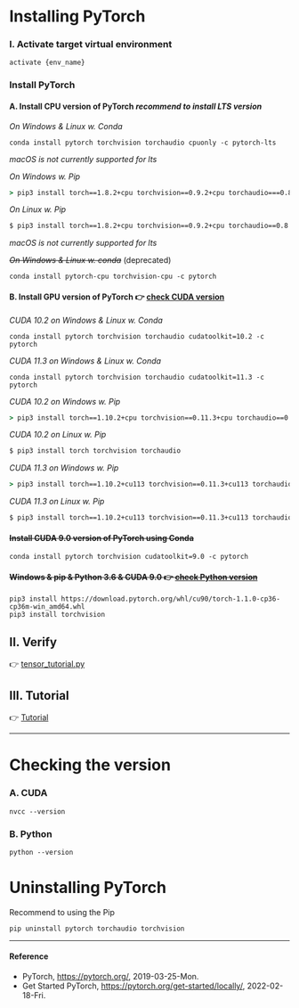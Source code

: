 # Installing PyTorch

### I. Activate target virtual environment
```
activate {env_name}
```

### Install PyTorch
#### A. Install CPU version of PyTorch *recommend to install LTS version*
*On Windows & Linux w. Conda*
```
conda install pytorch torchvision torchaudio cpuonly -c pytorch-lts
```

*macOS is not currently supported for lts*

*On Windows w. Pip*
```cmd
> pip3 install torch==1.8.2+cpu torchvision==0.9.2+cpu torchaudio===0.8.2 -f https://download.pytorch.org/whl/lts/1.8/torch_lts.html
```

*On Linux w. Pip*
```bash
$ pip3 install torch==1.8.2+cpu torchvision==0.9.2+cpu torchaudio==0.8.2 -f https://download.pytorch.org/whl/lts/1.8/torch_lts.html
```

*macOS is not currently supported for lts*

*~~On Windows & Linux w. conda~~* (deprecated)
```
conda install pytorch-cpu torchvision-cpu -c pytorch
```

#### B. Install GPU version of PyTorch :point_right: [check CUDA version](https://github.com/inyong37/Vision/blob/master/Install/PyTorch.md#a-cuda)
*CUDA 10.2 on Windows & Linux w. Conda*
```
conda install pytorch torchvision torchaudio cudatoolkit=10.2 -c pytorch
```
*CUDA 11.3 on Windows & Linux w. Conda*
```
conda install pytorch torchvision torchaudio cudatoolkit=11.3 -c pytorch
```

*CUDA 10.2 on Windows w. Pip*
```cmd
> pip3 install torch==1.10.2+cpu torchvision==0.11.3+cpu torchaudio==0.10.2+cpu -f https://download.pytorch.org/whl/cpu/torch_stable.html
```

*CUDA 10.2 on Linux w. Pip*
```bash
$ pip3 install torch torchvision torchaudio
```

*CUDA 11.3 on Windows w. Pip*
```cmd
> pip3 install torch==1.10.2+cu113 torchvision==0.11.3+cu113 torchaudio===0.10.2+cu113 -f https://download.pytorch.org/whl/cu113/torch_stable.html
```

*CUDA 11.3 on Linux w. Pip*
```bash
$ pip3 install torch==1.10.2+cu113 torchvision==0.11.3+cu113 torchaudio==0.10.2+cu113 -f https://download.pytorch.org/whl/cu113/torch_stable.html
```

#### ~~Install CUDA 9.0 version of PyTorch using Conda~~ 
```
conda install pytorch torchvision cudatoolkit=9.0 -c pytorch
```

#### ~~Windows & pip & Python 3.6 & CUDA 9.0 :point_right: [check Python version](https://github.com/inyong37/Vision/blob/master/Install/PyTorch.md#b-python)~~
```
pip3 install https://download.pytorch.org/whl/cu90/torch-1.1.0-cp36-cp36m-win_amd64.whl
pip3 install torchvision
```

## II. Verify
:point_right: [tensor_tutorial.py](https://pytorch.org/tutorials/_downloads/092fba3c36cb2ab226bfdaa78248b310/tensor_tutorial.py)

## III. Tutorial
:point_right: [Tutorial](https://pytorch.org/tutorials/)

----------

# Checking the version
### A. CUDA
```
nvcc --version
```

### B. Python
```
python --version
```

# Uninstalling PyTorch
Recommend to using the Pip
```
pip uninstall pytorch torchaudio torchvision
```

----------

#### Reference
- PyTorch, https://pytorch.org/, 2019-03-25-Mon.
- Get Started PyTorch, https://pytorch.org/get-started/locally/, 2022-02-18-Fri.
